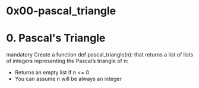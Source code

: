 # 0x00-pascal_triangle

# 0. Pascal's Triangle
mandatory
Create a function def pascal_triangle(n): that returns a list of lists of integers representing the Pascal’s triangle of n:
- Returns an empty list if n <= 0
- You can assume n will be always an integer

